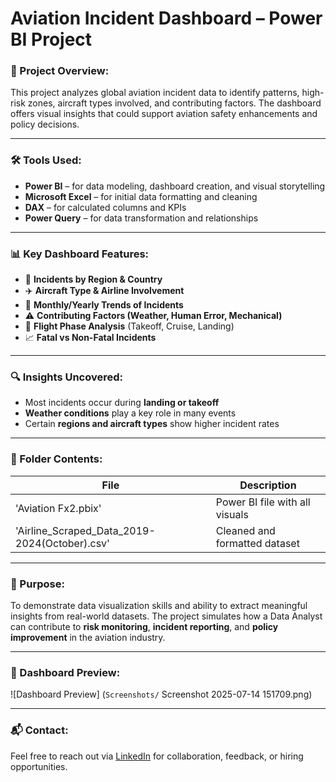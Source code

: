 # Aviation Incident Dashboard – Power BI Project

### 📌 Project Overview:
This project analyzes global aviation incident data to identify patterns, high-risk zones, aircraft types involved, and contributing factors. The dashboard offers visual insights that could support aviation safety enhancements and policy decisions.

---

### 🛠 Tools Used:
- **Power BI** – for data modeling, dashboard creation, and visual storytelling
- **Microsoft Excel** – for initial data formatting and cleaning
- **DAX** – for calculated columns and KPIs
- **Power Query** – for data transformation and relationships

---

### 📊 Key Dashboard Features:
- 📍 **Incidents by Region & Country**
- ✈️ **Aircraft Type & Airline Involvement**
- 📆 **Monthly/Yearly Trends of Incidents**
- ⚠️ **Contributing Factors (Weather, Human Error, Mechanical)**
- 🧭 **Flight Phase Analysis** (Takeoff, Cruise, Landing)
- 📈 **Fatal vs Non-Fatal Incidents**

---

### 🔍 Insights Uncovered:
- Most incidents occur during **landing or takeoff**
- **Weather conditions** play a key role in many events
- Certain **regions and aircraft types** show higher incident rates

---

### 📂 Folder Contents:
| File | Description |
|------|-------------|
| 'Aviation Fx2.pbix' | Power BI file with all visuals |
| 'Airline_Scraped_Data_2019-2024(October).csv' | Cleaned and formatted dataset |


---

### 🎯 Purpose:
To demonstrate data visualization skills and ability to extract meaningful insights from real-world datasets. The project simulates how a Data Analyst can contribute to **risk monitoring**, **incident reporting**, and **policy improvement** in the aviation industry.

---

### 📸 Dashboard Preview:
![Dashboard Preview]
(`Screenshots/` Screenshot 2025-07-14 151709.png)

---

### 📬 Contact:
Feel free to reach out via [LinkedIn](https://www.linkedin.com/in/tanmay-teotia-019695228) for collaboration, feedback, or hiring opportunities.
